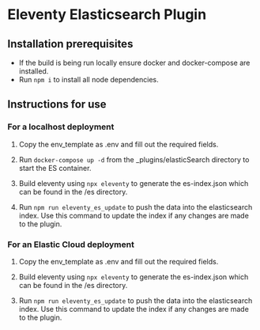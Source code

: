 # Eleventy Elasticsearch Plugin 

## Installation prerequisites
- If the build is being run locally ensure docker and docker-compose are installed.
- Run `npm i` to install all node dependencies. 

## Instructions for use
### For a localhost deployment
1. Copy the env_template as .env and fill out the required fields.

2. Run `docker-compose up -d` from the _plugins/elasticSearch directory to start the ES container.

3. Build eleventy using `npx eleventy` to generate the es-index.json which can be found in the /es directory.

4. Run `npm run eleventy_es_update` to push the data into the elasticsearch index. Use this command to update the index if any changes are made to the plugin. 

### For an Elastic Cloud deployment
1. Copy the env_template as .env and fill out the required fields.

2. Build eleventy using `npx eleventy` to generate the es-index.json which can be found in the /es directory.

3. Run `npm run eleventy_es_update` to push the data into the elasticsearch index. Use this command to update the index if any changes are made to the plugin. 